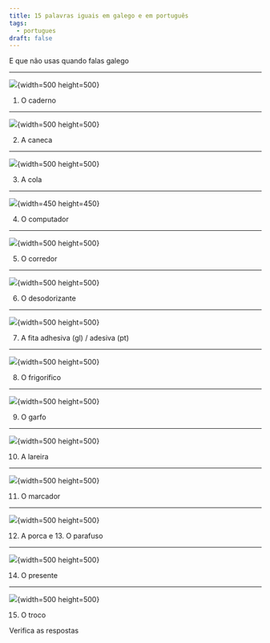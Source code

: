 ```yaml
---
title: 15 palavras iguais em galego e em português
tags:
  - portugues
draft: false
---
```

E que não usas quando falas galego

- - -

![](/img/caderno.jpg){width=500 height=500}

1. O <e-answer> caderno </e-answer>

- - -

![](/img/caneca.jpg){width=500 height=500}

2. A <e-answer> caneca </e-answer>

- - -

![](/img/cola.jpg){width=500 height=500}

3. A <e-answer> cola </e-answer>

- - -

![](/img/computador.jpg){width=450 height=450}

4. O <e-answer> computador </e-answer>

- - -

![](/img/corredor.jpg){width=500 height=500}

5. O <e-answer> corredor </e-answer>

- - -

![](/img/desodorizante.jpg){width=500 height=500}

6. O <e-answer> desodorizante </e-answer>

- - -

![](/img/fita_adesiva.jpg){width=500 height=500}

7. A <e-answer> fita </e-answer> adhesiva (gl) / adesiva (pt)

- - -

![](/img/frigorífico.jpg){width=500 height=500}

8. O <e-answer> frigorífico </e-answer>

- - -

![](/img/garfo.jpg){width=500 height=500}

9. O <e-answer> garfo </e-answer>

- - -

![](/img/lareira.jpg){width=500 height=500}

10. A <e-answer> lareira </e-answer>

- - -

![](/img/marcador.jpg){width=500 height=500}

11. O <e-answer> marcador </e-answer>

- - -

![](/img/porca_parafuso.jpg){width=500 height=500}

12. A <e-answer> porca </e-answer> e  13. O <e-answer> parafuso </e-answer>

- - -

![](/img/presente_.jpg){width=500 height=500}

14. O <e-answer> presente </e-answer>

- - -

![](/img/troco.jpg){width=500 height=500}

15. O <e-answer> troco </e-answer>

<e-validate>Verifica as respostas</e-validate>